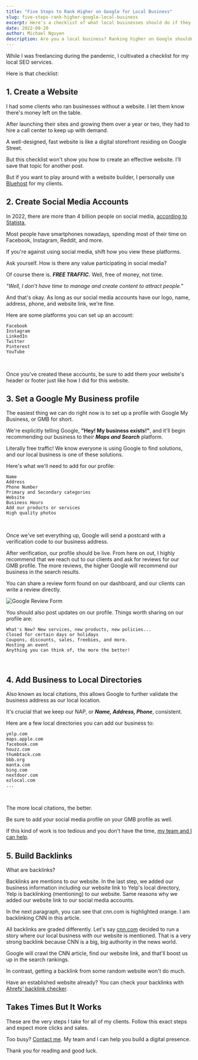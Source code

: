 ```yaml
---
title: "Five Steps to Rank Higher on Google for Local Business"
slug: five-steps-rank-higher-google-local-business
excerpt: Here's a checklist of what local businesses should do if they want to rank on Google.
date: 2022-09-20
author: Michael Nguyen
description: Are you a local business? Ranking higher on Google shouldn't be hard. Follow this guide and increase our leads and sales. 
---
```


While I was freelancing during the pandemic, I cultivated a checklist for my local SEO services.

Here is that checklist:

## 1. Create a Website

I had some clients who ran businesses without a website. I let them know there's money left on the table.

After launching their sites and growing them over a year or two, they had to hire a call center to keep up with demand.

A well-designed, fast website is like a digital storefront residing on Google Street.

But this checklist won't show you how to create an effective website. I'll save that topic for another post.

But if you want to play around with a website builder, I personally use [Bluehost](https://bluehost.com/) for my clients.

## 2. Create Social Media Accounts

In 2022, there are more than 4 billion people on social media, [according to Statista](https://www.statista.com/statistics/278414/number-of-worldwide-social-network-users/), 

Most people have smartphones nowadays, spending most of their time on Facebook, Instagram, Reddit, and more.

If you're against using social media, shift how you view these platforms.

Ask yourself. How is there any value participating in social media? 

Of course there is. __*FREE TRAFFIC.*__ Well, free of money, not time.

*"Well, I don't have time to manage and create content to attract people."*

And that's okay. As long as our social media accounts have our logo, name, address, phone, and website link, we're fine.

Here are some platforms you can set up an account:
```
Facebook
Instagram
LinkedIn
Twitter
Pinterest
YouTube
```
<br>  

Once you've created these accounts, be sure to add them your website's header or footer just like how I did for this website.

## 3. Set a Google My Business profile

The easiest thing we can do right now is to set up a profile with Google My Business, or GMB for short. 

We're explicitly telling Google, **"Hey! My business exists!"**, and it'll begin recommending our business to their ***Maps and Search*** platform.

Literally free traffic! We know everyone is using Google to find solutions, and our local business is one of these solutions.

Here's what we'll need to add for our profile:

```
Name
Address
Phone Number
Primary and Secondary categories
Website
Business Hours
Add our products or services
High quality photos
```
<br>  

Once we've set everything up, Google will send a postcard with a verification code to our business address.

After verification, our profile should be live. From here on out, I highly recommend that we reach out to our clients and ask for reviews for our GMB profile. The more reviews, the higher Google will recommend our business in the search results.

You can share a review form found on our dashboard, and our clients can write a review directly.

![Google Review Form](/images/google-review-form.png "Google Review Form")

You should also post updates on our profile. Things worth sharing on our profile are:

```
What's New? New services, new products, new policies...
Closed for certain days or holidays
Coupons, discounts, sales, freebies, and more.
Hosting an event
Anything you can think of, the more the better!
```
<br>  

## 4. Add Business to Local Directories

Also known as local citations, this allows Google to further validate the business address as our local location.

It's crucial that we keep our NAP, or **_Name, Address, Phone_**, consistent.

Here are a few local directories you can add our business to:

```
yelp.com
maps.apple.com
facebook.com
houzz.com
thumbtack.com
bbb.org
manta.com
bing.com
nextdoor.com
ezlocal.com
...
```
<br>  

The more local citations, the better.

Be sure to add your social media profile on your GMB profile as well.

If this kind of work is too tedious and you don't have the time, [my team and I can help](/contact).

## 5. Build Backlinks

What are backlinks? 

Backlinks are mentions to our website. In the last step, we added our business information including our website link to Yelp's local directory, Yelp is backlinking (mentioning) to our website. Same reasons why we added our website link to our social media accounts.

In the next paragraph, you can see that cnn.com is highlighted orange. I am backlinking CNN in this article.

All backlinks are graded differently. Let's say [cnn.com](https://cnn.com) decided to run a story where our local business with our website is mentioned. That is a very strong backlink because CNN is a big, big authority in the news world.

Google will crawl the CNN article, find our website link, and that'll boost us up in the search rankings.

In contrast, getting a backlink from some random website won't do much.

Have an established website already? You can check your backlinks with [Ahrefs' backlink checker](https://ahrefs.com/backlink-checker).

## Takes Times But It Works

These are the very steps I take for all of my clients. Follow this exact steps and expect more clicks and sales.

Too busy? [Contact me](/contact). My team and I can help you build a digital presence. 

Thank you for reading and good luck.




